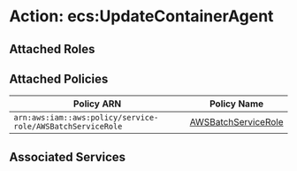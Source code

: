 # Action: ecs:UpdateContainerAgent

## Attached Roles

## Attached Policies

| Policy ARN | Policy Name |
|------------|-------------|
| `arn:aws:iam::aws:policy/service-role/AWSBatchServiceRole` | [AWSBatchServiceRole](../policies.md#awsbatchservicerole) |

## Associated Services

